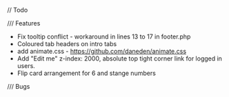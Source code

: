// Todo

/// Features

* Fix tooltip conflict - workaround in lines 13 to 17 in footer.php 
* Coloured tab headers on  intro tabs
* add animate.css - https://github.com/daneden/animate.css
* Add "Edit me" z-index: 2000, absolute top tight corner link for logged in users.
* Flip card arrangement for 6 and stange numbers 


/// Bugs


